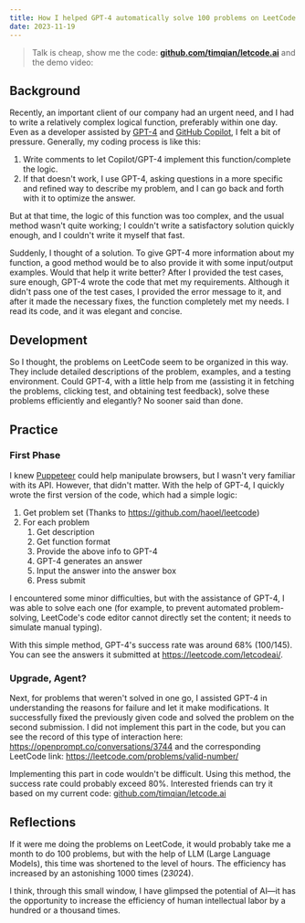 ```yaml
---
title: How I helped GPT-4 automatically solve 100 problems on LeetCode in just 1 hour
date: 2023-11-19
---
```


> Talk is cheap, show me the code: **[github.com/timqian/letcode.ai](https://github.com/timqian/letcode.ai)** and the demo video:


## Background

Recently, an important client of our company had an urgent need, and I had to write a relatively complex logical function, preferably within one day. Even as a developer assisted by [GPT-4](https://openai.com/gpt-4) and [GitHub Copilot](https://github.com/features/copilot), I felt a bit of pressure. Generally, my coding process is like this:

1. Write comments to let Copilot/GPT-4 implement this function/complete the logic.
2. If that doesn't work, I use GPT-4, asking questions in a more specific and refined way to describe my problem, and I can go back and forth with it to optimize the answer.

But at that time, the logic of this function was too complex, and the usual method wasn't quite working; I couldn't write a satisfactory solution quickly enough, and I couldn't write it myself that fast.

Suddenly, I thought of a solution. To give GPT-4 more information about my function, a good method would be to also provide it with some input/output examples. Would that help it write better? After I provided the test cases, sure enough, GPT-4 wrote the code that met my requirements. Although it didn't pass one of the test cases, I provided the error message to it, and after it made the necessary fixes, the function completely met my needs. I read its code, and it was elegant and concise.

## Development

So I thought, the problems on LeetCode seem to be organized in this way. They include detailed descriptions of the problem, examples, and a testing environment. Could GPT-4, with a little help from me (assisting it in fetching the problems, clicking test, and obtaining test feedback), solve these problems efficiently and elegantly? No sooner said than done.

## Practice

### First Phase

I knew [Puppeteer](https://github.com/puppeteer/puppeteer) could help manipulate browsers, but I wasn't very familiar with its API. However, that didn't matter. With the help of GPT-4, I quickly wrote the first version of the code, which had a simple logic:

1. Get problem set (Thanks to https://github.com/haoel/leetcode)
2. For each problem
    1. Get description
    2. Get function format
    3. Provide the above info to GPT-4
    4. GPT-4 generates an answer
    5. Input the answer into the answer box
    6. Press submit

I encountered some minor difficulties, but with the assistance of GPT-4, I was able to solve each one (for example, to prevent automated problem-solving, LeetCode's code editor cannot directly set the content; it needs to simulate manual typing).

With this simple method, GPT-4's success rate was around 68% (100/145). You can see the answers it submitted at https://leetcode.com/letcodeai/.

### Upgrade, Agent?

Next, for problems that weren't solved in one go, I assisted GPT-4 in understanding the reasons for failure and let it make modifications. It successfully fixed the previously given code and solved the problem on the second submission. I did not implement this part in the code, but you can see the record of this type of interaction here: https://openprompt.co/conversations/3744 and the corresponding LeetCode link: https://leetcode.com/problems/valid-number/

Implementing this part in code wouldn't be difficult. Using this method, the success rate could probably exceed 80%. Interested friends can try it based on my current code: [github.com/timqian/letcode.ai](https://github.com/timqian/letcode.ai)

## Reflections

If it were me doing the problems on LeetCode, it would probably take me a month to do 100 problems, but with the help of LLM (Large Language Models), this time was shortened to the level of hours. The efficiency has increased by an astonishing 1000 times (2*30*24).

I think, through this small window, I have glimpsed the potential of AI—it has the opportunity to increase the efficiency of human intellectual labor by a hundred or a thousand times.
